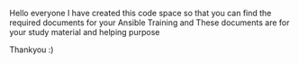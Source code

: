 Hello everyone I have created this code space so that you can find the required documents for your Ansible Training and These documents are for your study material and helping purpose 

Thankyou :) 
